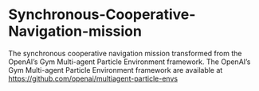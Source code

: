 # Synchronous-Cooperative-Navigation-mission
The synchronous cooperative navigation mission transformed from the OpenAI’s Gym Multi-agent Particle Environment framework. 
The OpenAI’s Gym Multi-agent Particle Environment framework are available at https://github.com/openai/multiagent-particle-envs
